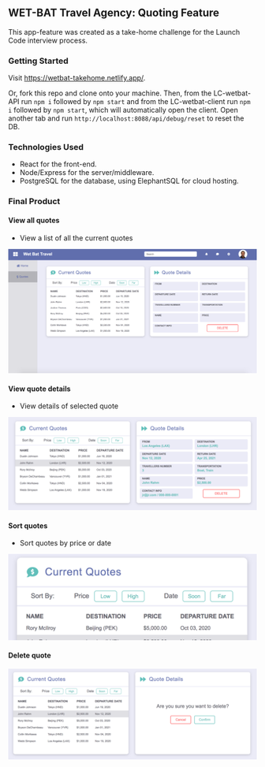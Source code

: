 ## WET-BAT Travel Agency: Quoting Feature

This app-feature was created as a take-home challenge for the Launch Code interview process.

### Getting Started

Visit https://wetbat-takehome.netlify.app/. 

Or, fork this repo and clone onto your machine. Then, from the LC-wetbat-API run `npm i` followed by `npm start` and from the LC-wetbat-client run `npm i` followed by `npm start`, which will automatically open the client. Open another tab and run `http://localhost:8088/api/debug/reset` to reset the DB.

### Technologies Used

* React for the front-end.
* Node/Express for the server/middleware.
* PostgreSQL for the database, using ElephantSQL for cloud hosting.

### Final Product

#### View all quotes

* View a list of all the current quotes

![screenshot of quotes list](https://github.com/mgibby91/LC-takehome/blob/master/screenshots/WB-quotes-list.png?raw=true)

#### View quote details

* View details of selected quote

![screenshot of quote details](https://github.com/mgibby91/LC-takehome/blob/master/screenshots/WB-quotes-view.png?raw=true)

#### Sort quotes

* Sort quotes by price or date

![screenshot of sorting quotes](https://github.com/mgibby91/LC-takehome/blob/master/screenshots/WB-quotes-sort.png?raw=true)

#### Delete quote

![screenshot of deleting quote](https://github.com/mgibby91/LC-takehome/blob/master/screenshots/WB-quotes-delete.png?raw=true)
